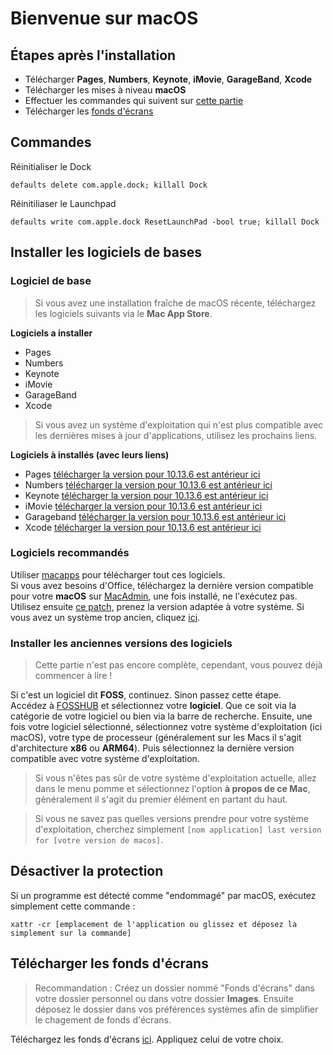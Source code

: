 # Bienvenue sur macOS
## Étapes après l'installation
- Télécharger **Pages**, **Numbers**, **Keynote**, **iMovie**, **GarageBand**, **Xcode**
- Télécharger les mises à niveau **macOS**
- Effectuer les commandes qui suivent sur [cette partie](#commandes)
- Télécharger les [fonds d'écrans](https://enioaiello.github.io/background-library)

## Commandes
Réinitialiser le Dock
```
defaults delete com.apple.dock; killall Dock
```
Réinitiliaser le Launchpad
```
defaults write com.apple.dock ResetLaunchPad -bool true; killall Dock
```

## Installer les logiciels de bases
### Logiciel de base

> Si vous avez une installation fraîche de macOS récente, téléchargez les logiciels suivants via le **Mac App Store**.

**Logiciels a installer**
- Pages
- Numbers
- Keynote
- iMovie
- GarageBand
- Xcode

> Si vous avez un système d'exploitation qui n'est plus compatible avec les dernières mises à jour d'applications, utilisez les prochains liens.

**Logiciels à installés (avec leurs liens)**

- Pages [télécharger la version pour 10.13.6 est antérieur ici](https://drive.google.com/file/d/1OGG6yHOIAsZZYPcR434KsZ0qzmvJYwaq/view?usp=sharing)
- Numbers [télécharger la version pour 10.13.6 est antérieur ici](https://drive.google.com/file/d/1OGG6yHOIAsZZYPcR434KsZ0qzmvJYwaq/view?usp=sharing)
- Keynote [télécharger la version pour 10.13.6 est antérieur ici](https://drive.google.com/file/d/1OGG6yHOIAsZZYPcR434KsZ0qzmvJYwaq/view?usp=sharing)
- iMovie [télécharger la version pour 10.13.6 est antérieur ici](http://www.mediafire.com/file/1q5cob8ghtglii0/Apple+iMovie+v10.1.6+Final+Patched.zip/file)
- Garageband [télécharger la version pour 10.13.6 est antérieur ici](https://garageband.fr.malavida.com/mac/)
- Xcode [télécharger la version pour 10.13.6 est antérieur ici](https://developer.apple.com/xcode/resources/)

### Logiciels recommandés

Utiliser [macapps](https://macapps.link) pour télécharger tout ces logiciels.\
Si vous avez besoins d'Office, téléchargez la dernière version compatible pour votre **macOS** sur [MacAdmin](https://macadmins.software/), une fois installé, ne l'exécutez pas. Utilisez ensuite [ce patch](https://github.com/alsyundawy/Microsoft-Office-For-MacOS), prenez la version adaptée à votre système. Si vous avez un système trop ancien, cliquez [ici](#installer-les-anciennes-versions-des-logiciels).

### Installer les anciennes versions des logiciels
> Cette partie n'est pas encore complète, cependant, vous pouvez déjà commencer à lire !

Si c'est un logiciel dit **FOSS**, continuez. Sinon passez cette étape.\
Accédez à [FOSSHUB](https://www.fosshub.com/) et sélectionnez votre **logiciel**. Que ce soit via la catégorie de votre logiciel ou bien via la barre de recherche. Ensuite, une fois votre logiciel sélectionné, sélectionnez votre système d'exploitation (ici macOS), votre type de processeur (généralement sur les Macs il s'agit d'architecture **x86** ou **ARM64**). Puis sélectionnez la dernière version compatible avec votre système d'exploitation.
> Si vous n'êtes pas sûr de votre système d'exploitation actuelle, allez dans le menu pomme et sélectionnez l'option **à propos de ce Mac**, généralement il s'agit du premier élément en partant du haut.

> Si vous ne savez pas quelles versions prendre pour votre système d'exploitation, cherchez simplement `[nom application] last version for [votre version de macos]`.

## Désactiver la protection
Si un programme est détecté comme "endommagé" par macOS, exécutez simplement cette commande :
```
xattr -cr [emplacement de l'application ou glissez et déposez la simplement sur la commande]
```

## Télécharger les fonds d'écrans
> Recommandation : Créez un dossier nommé "Fonds d'écrans" dans votre dossier personnel ou dans votre dossier **Images**. Ensuite déposez le dossier dans vos préférences systèmes afin de simplifier le chagement de fonds d'écrans.

Téléchargez les fonds d'écrans [ici](https://enioaiello.github.io/background-library). Appliquez celui de votre choix.